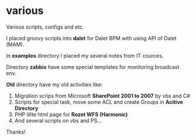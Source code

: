 # various
Various scripts, configs and etc.

I placed groovy scripts into **dalet** for Dalet BPM with using API of Dalet (MAM).

In **examples** directory I placed my several notes from IT cources.

Directory **zabbix** have some special templates for monitoring broadcast env.

**Old** directory have my old activities like:
1. Migration scrips from Microsoft **SharePoint 2001 to 2007** by vbs and C#
2. Scripts for special task, move some ACL and create Groups in **Acitive Directory**
3. PHP lillte html page for **Rozet WFS (Harmonic)**
4. And several scripts on vbs and PS...

Thanks!
